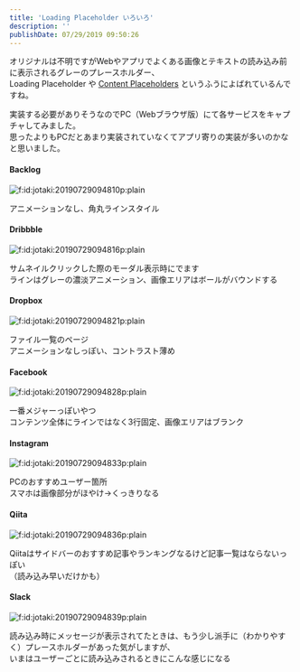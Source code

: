 ```yaml
---
title: 'Loading Placeholder いろいろ'
description: ''
publishDate: 07/29/2019 09:50:26
---
```


<p>オリジナルは不明ですがWebやアプリでよくある画像とテキストの読み込み前に表示されるグレーのプレースホルダー、<br/>
Loading Placeholder や <a href="https://www.codepicky.com/content-placeholders/">Content Placeholders</a> というふうによばれているんですね。</p>

<p>実装する必要がありそうなのでPC（Webブラウザ版）にて各サービスをキャプチャしてみました。<br/>
思ったよりもPCだとあまり実装されていなくてアプリ寄りの実装が多いのかなと思いました。</p>

<h4>Backlog</h4>

<p><span itemscope itemtype="http://schema.org/Photograph"><img src="/images/hatena/20190729094810.png" alt="f:id:jotaki:20190729094810p:plain" title="f:id:jotaki:20190729094810p:plain" class="hatena-fotolife" itemprop="image"></span></p>

<p>アニメーションなし、角丸ラインスタイル</p>

<h4>Dribbble</h4>

<p><span itemscope itemtype="http://schema.org/Photograph"><img src="/images/hatena/20190729094816.png" alt="f:id:jotaki:20190729094816p:plain" title="f:id:jotaki:20190729094816p:plain" class="hatena-fotolife" itemprop="image"></span></p>

<p>サムネイルクリックした際のモーダル表示時にでます<br/>
ラインはグレーの濃淡アニメーション、画像エリアはボールがバウンドする</p>

<h4>Dropbox</h4>

<p><span itemscope itemtype="http://schema.org/Photograph"><img src="/images/hatena/20190729094821.png" alt="f:id:jotaki:20190729094821p:plain" title="f:id:jotaki:20190729094821p:plain" class="hatena-fotolife" itemprop="image"></span></p>

<p>ファイル一覧のページ<br/>
アニメーションなしっぽい、コントラスト薄め</p>

<h4>Facebook</h4>

<p><span itemscope itemtype="http://schema.org/Photograph"><img src="/images/hatena/20190729094828.png" alt="f:id:jotaki:20190729094828p:plain" title="f:id:jotaki:20190729094828p:plain" class="hatena-fotolife" itemprop="image"></span></p>

<p>一番メジャーっぽいやつ<br/>
コンテンツ全体にラインではなく3行固定、画像エリアはブランク</p>

<h4>Instagram</h4>

<p><span itemscope itemtype="http://schema.org/Photograph"><img src="/images/hatena/20190729094833.png" alt="f:id:jotaki:20190729094833p:plain" title="f:id:jotaki:20190729094833p:plain" class="hatena-fotolife" itemprop="image"></span></p>

<p>PCのおすすめユーザー箇所<br/>
スマホは画像部分がほやけ→くっきりなる</p>

<h4>Qiita</h4>

<p><span itemscope itemtype="http://schema.org/Photograph"><img src="/images/hatena/20190729094836.png" alt="f:id:jotaki:20190729094836p:plain" title="f:id:jotaki:20190729094836p:plain" class="hatena-fotolife" itemprop="image"></span></p>

<p>Qiitaはサイドバーのおすすめ記事やランキングなるけど記事一覧はならないっぽい<br/>
（読み込み早いだけかも）</p>

<h4>Slack</h4>

<p><span itemscope itemtype="http://schema.org/Photograph"><img src="/images/hatena/20190729094839.png" alt="f:id:jotaki:20190729094839p:plain" title="f:id:jotaki:20190729094839p:plain" class="hatena-fotolife" itemprop="image"></span></p>

<p>読み込み時にメッセージが表示されてたときは、もう少し派手に（わかりやすく）プレースホルダーがあった気がしますが、<br/>
いまはユーザーごとに読み込みされるときにこんな感じになる</p>
